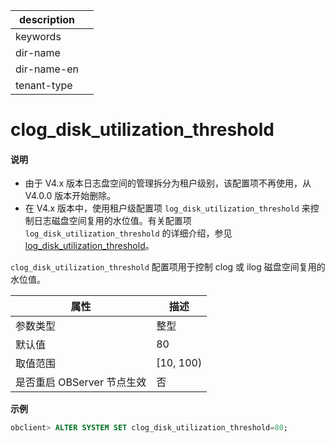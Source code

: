 |description||
|---|---|
|keywords||
|dir-name||
|dir-name-en||
|tenant-type||

# clog_disk_utilization_threshold

<main id="notice" type='explain'>
<h4>说明</h4>
<ul><li>由于 V4.x 版本日志盘空间的管理拆分为租户级别，该配置项不再使用，从 V4.0.0 版本开始删除。</li>
<li>在 V4.x 版本中，使用租户级配置项 <code>log_disk_utilization_threshold</code> 来控制日志磁盘空间复用的水位值。有关配置项 <code>log_disk_utilization_threshold</code> 的详细介绍，参见 <a href="../400.tenant-level-configuration-items/4900.log_disk_utilization_threshold.md">log_disk_utilization_threshold</a>。</li></ul>
</main>

`clog_disk_utilization_threshold` 配置项用于控制 clog 或 ilog 磁盘空间复用的水位值。


|        属性        |     描述     |
|------------------|------------|
| 参数类型             | 整型         |
| 默认值              | 80         |
| 取值范围             | \[10, 100) |
| 是否重启 OBServer 节点生效 | 否          |

**示例**

```sql
obclient> ALTER SYSTEM SET clog_disk_utilization_threshold=80;
```


